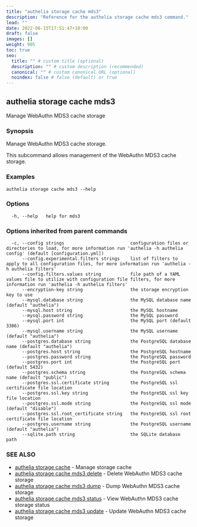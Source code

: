 ```yaml
---
title: "authelia storage cache mds3"
description: "Reference for the authelia storage cache mds3 command."
lead: ""
date: 2022-06-15T17:51:47+10:00
draft: false
images: []
weight: 905
toc: true
seo:
  title: "" # custom title (optional)
  description: "" # custom description (recommended)
  canonical: "" # custom canonical URL (optional)
  noindex: false # false (default) or true
---
```


## authelia storage cache mds3

Manage WebAuthn MDS3 cache storage

### Synopsis

Manage WebAuthn MDS3 cache storage.

This subcommand allows management of the WebAuthn MDS3 cache storage.

### Examples

```
authelia storage cache mds3 --help
```

### Options

```
  -h, --help   help for mds3
```

### Options inherited from parent commands

```
  -c, --config strings                         configuration files or directories to load, for more information run 'authelia -h authelia config' (default [configuration.yml])
      --config.experimental.filters strings    list of filters to apply to all configuration files, for more information run 'authelia -h authelia filters'
      --config.filters.values string           file path of a YAML values file to utilize with configuration file filters, for more information run 'authelia -h authelia filters'
      --encryption-key string                  the storage encryption key to use
      --mysql.database string                  the MySQL database name (default "authelia")
      --mysql.host string                      the MySQL hostname
      --mysql.password string                  the MySQL password
      --mysql.port int                         the MySQL port (default 3306)
      --mysql.username string                  the MySQL username (default "authelia")
      --postgres.database string               the PostgreSQL database name (default "authelia")
      --postgres.host string                   the PostgreSQL hostname
      --postgres.password string               the PostgreSQL password
      --postgres.port int                      the PostgreSQL port (default 5432)
      --postgres.schema string                 the PostgreSQL schema name (default "public")
      --postgres.ssl.certificate string        the PostgreSQL ssl certificate file location
      --postgres.ssl.key string                the PostgreSQL ssl key file location
      --postgres.ssl.mode string               the PostgreSQL ssl mode (default "disable")
      --postgres.ssl.root_certificate string   the PostgreSQL ssl root certificate file location
      --postgres.username string               the PostgreSQL username (default "authelia")
      --sqlite.path string                     the SQLite database path
```

### SEE ALSO

* [authelia storage cache](authelia_storage_cache.md)	 - Manage storage cache
* [authelia storage cache mds3 delete](authelia_storage_cache_mds3_delete.md)	 - Delete WebAuthn MDS3 cache storage
* [authelia storage cache mds3 dump](authelia_storage_cache_mds3_dump.md)	 - Dump WebAuthn MDS3 cache storage
* [authelia storage cache mds3 status](authelia_storage_cache_mds3_status.md)	 - View WebAuthn MDS3 cache storage status
* [authelia storage cache mds3 update](authelia_storage_cache_mds3_update.md)	 - Update WebAuthn MDS3 cache storage

